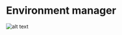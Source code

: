 # Environment manager
![alt text](https://raw.githubusercontent.com/WebStyle/env_manager/master/screenshot.png "image")
